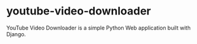 # youtube-video-downloader
YouTube Video Downloader is a simple Python Web application built with Django.
